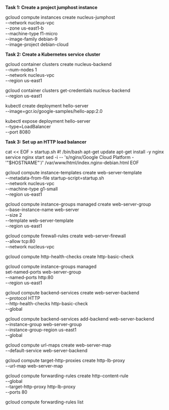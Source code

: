 **Task 1: Create a project jumphost instance**

gcloud compute instances create nucleus-jumphost \
          --network nucleus-vpc \
          --zone us-east1-b  \
          --machine-type f1-micro  \
          --image-family debian-9  \
          --image-project debian-cloud
          
**Task 2: Create a Kubernetes service cluster**

gcloud container clusters create nucleus-backend \
          --num-nodes 1 \
          --network nucleus-vpc \
          --region us-east1
          
gcloud container clusters get-credentials nucleus-backend \
          --region us-east1
          
kubectl create deployment hello-server \
          --image=gcr.io/google-samples/hello-app:2.0
          
kubectl expose deployment hello-server \
          --type=LoadBalancer \
          --port 8080
          
**Task 3: Set up an HTTP load balancer**

cat 
<< EOF > startup.sh
#! 
/bin/bash
apt-get update
apt-get install -y nginx
service nginx start
sed -i -- 's/nginx/Google Cloud Platform - '"\$HOSTNAME"'/' /var/www/html/index.nginx-debian.html
EOF

gcloud compute instance-templates create web-server-template \
          --metadata-from-file startup-script=startup.sh \
          --network nucleus-vpc \
          --machine-type g1-small \
          --region us-east1
          
gcloud compute instance-groups managed create web-server-group \
          --base-instance-name web-server \
          --size 2 \
          --template web-server-template \
          --region us-east1
          
gcloud compute firewall-rules create web-server-firewall \
          --allow tcp:80 \
          --network nucleus-vpc
          
gcloud compute http-health-checks create http-basic-check

gcloud compute instance-groups managed \
          set-named-ports web-server-group \
          --named-ports http:80 \
          --region us-east1
          
gcloud compute backend-services create web-server-backend \
          --protocol HTTP \
          --http-health-checks http-basic-check \
          --global
          
gcloud compute backend-services add-backend web-server-backend \
          --instance-group web-server-group \
          --instance-group-region us-east1 \
          --global
          
gcloud compute url-maps create web-server-map \
          --default-service web-server-backend
          
gcloud compute target-http-proxies create http-lb-proxy \
          --url-map web-server-map
          
gcloud compute forwarding-rules create http-content-rule \
        --global \
        --target-http-proxy http-lb-proxy \
        --ports 80
        
gcloud compute forwarding-rules list
